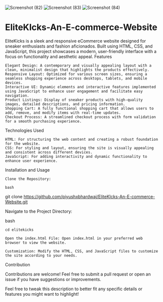 ![Screenshot (82)](https://github.com/user-attachments/assets/e350a286-2320-4fa4-9188-1c0d3830628e)
![Screenshot (83)](https://github.com/user-attachments/assets/27a7bf41-e1ad-4e61-82c8-bd1f2d660bfa)
![Screenshot (84)](https://github.com/user-attachments/assets/3121f017-b38b-427e-8573-725c75abdf51)


# EliteKIcks-An-E-commerce-Website
EliteKicks is a sleek and responsive eCommerce website designed for sneaker enthusiasts and fashion aficionados. Built using HTML, CSS, and JavaScript, this project showcases a modern, user-friendly interface with a focus on functionality and aesthetic appeal.
Features

    Elegant Design: A contemporary and visually appealing layout with a clean, minimalist design that highlights the products effectively.
    Responsive Layout: Optimized for various screen sizes, ensuring a seamless shopping experience across desktops, tablets, and mobile devices.
    Interactive UI: Dynamic elements and interactive features implemented using JavaScript to enhance user engagement and facilitate easy navigation.
    Product Listings: Display of sneaker products with high-quality images, detailed descriptions, and pricing information.
    Shopping Cart: A fully functional shopping cart that allows users to add, remove, and modify items with real-time updates.
    Checkout Process: A streamlined checkout process with form validation for a smooth purchasing experience.

Technologies Used

    HTML: For structuring the web content and creating a robust foundation for the website.
    CSS: For styling and layout, ensuring the site is visually appealing and consistent across different devices.
    JavaScript: For adding interactivity and dynamic functionality to enhance user experience.

Installation and Usage

    Clone the Repository:

    bash

git clone https://github.com/piyushxbhardwaj/EliteKIcks-An-E-commerce-Website.git

Navigate to the Project Directory:

bash

    cd elitekicks

    Open the index.html File: Open index.html in your preferred web browser to view the website.

    Customization: Modify the HTML, CSS, and JavaScript files to customize the site according to your needs.

Contribution

Contributions are welcome! Feel free to submit a pull request or open an issue if you have suggestions or improvements.


Feel free to tweak this description to better fit any specific details or features you might want to highlight!
